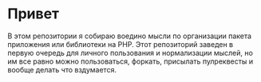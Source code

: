 # Привет

В этом репозитории я собираю воедино мысли по организации пакета
приложения или библиотеки на PHP. Этот репозиторий заведен в первую
очередь для личного пользования и нормализации мыслей, но им все равно
можно пользоваться, форкать, присылать пулреквесты и вообще делать что
вздумается.
